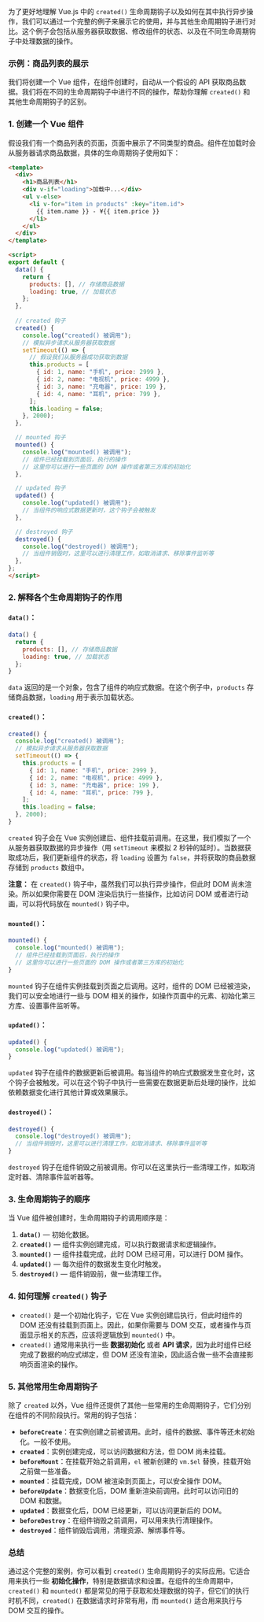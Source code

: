 为了更好地理解 Vue.js 中的 `created()` 生命周期钩子以及如何在其中执行异步操作，我们可以通过一个完整的例子来展示它的使用，并与其他生命周期钩子进行对比。这个例子会包括从服务器获取数据、修改组件的状态、以及在不同生命周期钩子中处理数据的操作。

### 示例：商品列表的展示

我们将创建一个 Vue 组件，在组件创建时，自动从一个假设的 API 获取商品数据。我们将在不同的生命周期钩子中进行不同的操作，帮助你理解 `created()` 和其他生命周期钩子的区别。

### 1. 创建一个 Vue 组件

假设我们有一个商品列表的页面，页面中展示了不同类型的商品。组件在加载时会从服务器请求商品数据，具体的生命周期钩子使用如下：

```html
<template>
  <div>
    <h1>商品列表</h1>
    <div v-if="loading">加载中...</div>
    <ul v-else>
      <li v-for="item in products" :key="item.id">
        {{ item.name }} - ¥{{ item.price }}
      </li>
    </ul>
  </div>
</template>

<script>
export default {
  data() {
    return {
      products: [], // 存储商品数据
      loading: true, // 加载状态
    };
  },
  
  // created 钩子
  created() {
    console.log("created() 被调用");
    // 模拟异步请求从服务器获取数据
    setTimeout(() => {
      // 假设我们从服务器成功获取到数据
      this.products = [
        { id: 1, name: "手机", price: 2999 },
        { id: 2, name: "电视机", price: 4999 },
        { id: 3, name: "充电器", price: 199 },
        { id: 4, name: "耳机", price: 799 },
      ];
      this.loading = false;
    }, 2000);
  },

  // mounted 钩子
  mounted() {
    console.log("mounted() 被调用");
    // 组件已经挂载到页面后，执行的操作
    // 这里你可以进行一些页面的 DOM 操作或者第三方库的初始化
  },

  // updated 钩子
  updated() {
    console.log("updated() 被调用");
    // 当组件的响应式数据更新时，这个钩子会被触发
  },

  // destroyed 钩子
  destroyed() {
    console.log("destroyed() 被调用");
    // 当组件销毁时，这里可以进行清理工作，如取消请求、移除事件监听等
  },
};
</script>
```

### 2. 解释各个生命周期钩子的作用

#### `data()`：
```js
data() {
  return {
    products: [], // 存储商品数据
    loading: true, // 加载状态
  };
}
```
`data` 返回的是一个对象，包含了组件的响应式数据。在这个例子中，`products` 存储商品数据，`loading` 用于表示加载状态。

#### `created()`：
```js
created() {
  console.log("created() 被调用");
  // 模拟异步请求从服务器获取数据
  setTimeout(() => {
    this.products = [
      { id: 1, name: "手机", price: 2999 },
      { id: 2, name: "电视机", price: 4999 },
      { id: 3, name: "充电器", price: 199 },
      { id: 4, name: "耳机", price: 799 },
    ];
    this.loading = false;
  }, 2000);
}
```
`created` 钩子会在 Vue 实例创建后、组件挂载前调用。在这里，我们模拟了一个从服务器获取数据的异步操作（用 `setTimeout` 来模拟 2 秒钟的延时）。当数据获取成功后，我们更新组件的状态，将 `loading` 设置为 `false`，并将获取的商品数据存储到 `products` 数组中。

**注意：** 在 `created()` 钩子中，虽然我们可以执行异步操作，但此时 DOM 尚未渲染。所以如果你需要在 DOM 渲染后执行一些操作，比如访问 DOM 或者进行动画，可以将代码放在 `mounted()` 钩子中。

#### `mounted()`：
```js
mounted() {
  console.log("mounted() 被调用");
  // 组件已经挂载到页面后，执行的操作
  // 这里你可以进行一些页面的 DOM 操作或者第三方库的初始化
}
```
`mounted` 钩子在组件实例挂载到页面之后调用。这时，组件的 DOM 已经被渲染，我们可以安全地进行一些与 DOM 相关的操作，如操作页面中的元素、初始化第三方库、设置事件监听等。

#### `updated()`：
```js
updated() {
  console.log("updated() 被调用");
}
```
`updated` 钩子在组件的数据更新后被调用。每当组件的响应式数据发生变化时，这个钩子会被触发。可以在这个钩子中执行一些需要在数据更新后处理的操作，比如依赖数据变化进行其他计算或效果展示。

#### `destroyed()`：
```js
destroyed() {
  console.log("destroyed() 被调用");
  // 当组件销毁时，这里可以进行清理工作，如取消请求、移除事件监听等
}
```
`destroyed` 钩子在组件销毁之前被调用。你可以在这里执行一些清理工作，如取消定时器、清除事件监听器等。

### 3. 生命周期钩子的顺序

当 Vue 组件被创建时，生命周期钩子的调用顺序是：
1. **`data()`** — 初始化数据。
2. **`created()`** — 组件实例创建完成，可以执行数据请求和逻辑操作。
3. **`mounted()`** — 组件挂载完成，此时 DOM 已经可用，可以进行 DOM 操作。
4. **`updated()`** — 每次组件的数据发生变化时触发。
5. **`destroyed()`** — 组件销毁前，做一些清理工作。

### 4. 如何理解 `created()` 钩子

- `created()` 是一个初始化钩子，它在 Vue 实例创建后执行，但此时组件的 DOM 还没有挂载到页面上。因此，如果你需要与 DOM 交互，或者操作与页面显示相关的东西，应该将逻辑放到 `mounted()` 中。
- `created()` 通常用来执行一些 **数据初始化** 或者 **API 请求**，因为此时组件已经完成了数据的响应式绑定，但 DOM 还没有渲染，因此适合做一些不会直接影响页面渲染的操作。

### 5. 其他常用生命周期钩子

除了 `created` 以外，Vue 组件还提供了其他一些常用的生命周期钩子，它们分别在组件的不同阶段执行。常用的钩子包括：

- **`beforeCreate`**：在实例创建之前被调用。此时，组件的数据、事件等还未初始化。一般不使用。
- **`created`**：实例创建完成，可以访问数据和方法，但 DOM 尚未挂载。
- **`beforeMount`**：在挂载开始之前调用，`el` 被新创建的 `vm.$el` 替换，挂载开始之前做一些准备。
- **`mounted`**：挂载完成，DOM 被渲染到页面上，可以安全操作 DOM。
- **`beforeUpdate`**：数据变化后，DOM 重新渲染前调用。此时可以访问旧的 DOM 和数据。
- **`updated`**：数据变化后，DOM 已经更新，可以访问更新后的 DOM。
- **`beforeDestroy`**：在组件销毁之前调用，可以用来执行清理操作。
- **`destroyed`**：组件销毁后调用，清理资源、解绑事件等。

### 总结

通过这个完整的案例，你可以看到 `created()` 生命周期钩子的实际应用。它适合用来执行一些 **初始化操作**，特别是数据请求和设置。在组件的生命周期中，`created()` 和 `mounted()` 都是常见的用于获取和处理数据的钩子，但它们的执行时机不同，`created()` 在数据请求时非常有用，而 `mounted()` 适合用来执行与 DOM 交互的操作。